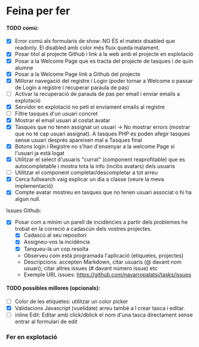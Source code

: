 # Feina per fer

#### TODO comú:
- [X] Error comú als formularis de show: NO ÉS el mateix disabled que readonly. El disabled amb color més fluix queda malament.
- [X] Posar titol al projecte Github i link a la web amb el projecte en explotació
- [X] Posar a la Welcome Page que es tracta del projecte de tasques i de quin alumne
- [X] Posar a la Welcome Page link a Github del projecte
- [X] Millorar navegació del registre i Login (poder tornar a Welcome o passar de Login a registre i recuperar paraula de pas)
- [ ] Activar la recuperació de paraula de pas per email i enviar emails a explotació 
- [X] Servidor en explotació no peti el enviament emails al registre
- [ ] Filtre tasques d'un usuari concret
- [X] Mostrar el email usuari al costat avatar 
- [X] Tasques que no tenen assignat un usuari -> No mostrar errors (mostrar que no té cap usuari assignat). A tasques PHP es poden afegir tasques sense usuari després apareixen mal a Tasques final
- [X] Botons login i Registre no s'han d'ensenyar a la welcome Page si l'usuari ja està logat
- [X] Utilitzar el select d'usuaris "currat" (component reaprofitable) que es autocompletable i mostra tota la info (inclòs avatars) dels usuaris
- [ ] Utilitzar el component completar/descompletar a tot arreu 
- [X] Cerca fullsearch vaig explicar un dia a classe (veure la meva implementació)
- [X] Compte avatar mostreu en tasques que no tenen usuari associat o hi ha algun null.
 
Issues Github:
- [X] Posar com a mínim un parell de incidències a partir dels problemes he trobat en la correció a cadascún dels vostres projectes.
   - [X] Cadascú al seu repositori
   - [X] Assigneu-vos la incidència
   - [X] Tanqueu-la un cop resolta
   - Observeu com està programada l'aplicació (etiquetes, projectes)
   - Descripcions: accepten Markdown, citar usuaris (@ davant nom usuari), citar altres issues (# davant número issue) etc
   - Exemple URL issues: https://github.com/navarropalatsi/tasks/issues

#### TODO possibles millores (opcionals):
- [ ] Color de les etiquetes: utilitzar un color picker
- [X] Validacions Javascript (vuelidate) arreu també a l crear tasca i editar.
- [ ] inline Edit: Editar amb click/dblick el nom d'una tasca directament sense entrar al formulari de edit

### Fer en explotació
